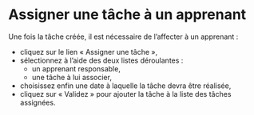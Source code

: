 # Assigner une tâche à un apprenant

Une fois la tâche créée, il est nécessaire de l’affecter à un apprenant :

* cliquez sur le lien « Assigner une tâche »,
* sélectionnez à l’aide des deux listes déroulantes :
  * un apprenant responsable,
  * une tâche à lui associer,
* choisissez enfin une date à laquelle la tâche devra être réalisée,
* cliquez sur « Validez » pour ajouter la tâche à la liste des tâches assignées.


